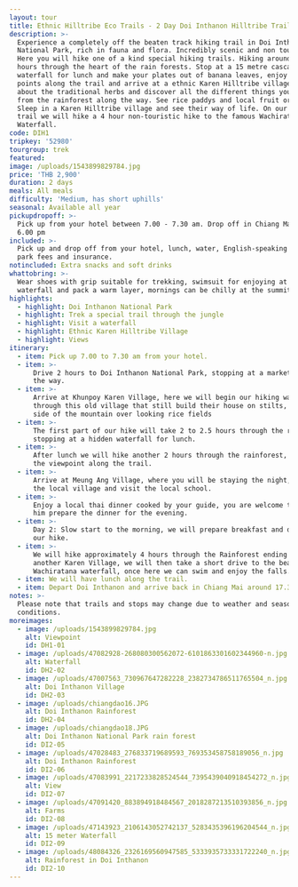 ```yaml
---
layout: tour
title: Ethnic Hilltribe Eco Trails - 2 Day Doi Inthanon Hilltribe Trail
description: >-
  Experience a completely off the beaten track hiking trail in Doi Inthanon
  National Park, rich in fauna and flora. Incredibly scenic and non touristic.
  Here you will hike one of a kind special hiking trails. Hiking around 4 to 5
  hours through the heart of the rain forests. Stop at a 15 metre cascading
  waterfall for lunch and make your plates out of banana leaves, enjoy view
  points along the trail and arrive at a ethnic Karen Hilltribe village, learn
  about the traditional herbs and discover all the different things you can eat
  from the rainforest along the way. See rice paddys and local fruit orchards.
  Sleep in a Karen Hilltribe village and see their way of life. On our 2 day
  trail we will hike a 4 hour non-touristic hike to the famous Wachiratana
  Waterfall.
code: DIH1
tripkey: '52980'
tourgroup: trek
featured:
image: /uploads/1543899829784.jpg
price: 'THB 2,900'
duration: 2 days
meals: All meals
difficulty: 'Medium, has short uphills'
seasonal: Available all year
pickupdropoff: >-
  Pick up from your hotel between 7.00 - 7.30 am. Drop off in Chiang Mai around
  6.00 pm
included: >-
  Pick up and drop off from your hotel, lunch, water, English-speaking guide,
  park fees and insurance.
notincluded: Extra snacks and soft drinks
whattobring: >-
  Wear shoes with grip suitable for trekking, swimsuit for enjoying at the
  waterfall and pack a warm layer, mornings can be chilly at the summit.
highlights:
  - highlight: Doi Inthanon National Park
  - highlight: Trek a special trail through the jungle
  - highlight: Visit a waterfall
  - highlight: Ethnic Karen Hilltribe Village
  - highlight: Views
itinerary:
  - item: Pick up 7.00 to 7.30 am from your hotel.
  - item: >-
      Drive 2 hours to Doi Inthanon National Park, stopping at a market along
      the way.
  - item: >-
      Arrive at Khunpoy Karen Village, here we will begin our hiking walking
      through this old village that still build their house on stilts, on the
      side of the mountain over looking rice fields
  - item: >-
      The first part of our hike will take 2 to 2.5 hours through the rainforest
      stopping at a hidden waterfall for lunch.
  - item: >-
      After lunch we will hike another 2 hours through the rainforest, enjoying
      the viewpoint along the trail.
  - item: >-
      Arrive at Meung Ang Village, where you will be staying the night, explore
      the local village and visit the local school.
  - item: >-
      Enjoy a local thai dinner cooked by your guide, you are welcome to help
      him prepare the dinner for the evening.
  - item: >-
      Day 2: Slow start to the morning, we will prepare breakfast and depart for
      our hike.
  - item: >-
      We will hike approximately 4 hours through the Rainforest ending at
      another Karen Village, we will then take a short drive to the beautiful
      Wachiratana waterfall, once here we can swim and enjoy the falls.
  - item: We will have lunch along the trail.
  - item: Depart Doi Inthanon and arrive back in Chiang Mai around 17.30
notes: >-
  Please note that trails and stops may change due to weather and seasonal
  conditions.
moreimages:
  - image: /uploads/1543899829784.jpg
    alt: Viewpoint
    id: DH1-01
  - image: /uploads/47082928-268080300562072-6101863301602344960-n.jpg
    alt: Waterfall
    id: DH2-02
  - image: /uploads/47007563_730967647282228_2382734786511765504_n.jpg
    alt: Doi Inthanon Village
    id: DH2-03
  - image: /uploads/chiangdao16.JPG
    alt: Doi Inthanon Rainforest
    id: DH2-04
  - image: /uploads/chiangdao18.JPG
    alt: Doi Inthanon National Park rain forest
    id: DI2-05
  - image: /uploads/47028483_276833719689593_769353458758189056_n.jpg
    alt: Doi Inthanon Rainforest
    id: DI2-06
  - image: /uploads/47083991_2217233828524544_7395439040918454272_n.jpg
    alt: View
    id: DI2-07
  - image: /uploads/47091420_883894918484567_2018287213510393856_n.jpg
    alt: Farms
    id: DI2-08
  - image: /uploads/47143923_2106143052742137_5283435396196204544_n.jpg
    alt: 15 meter Waterfall
    id: DI2-09
  - image: /uploads/48084326_2326169560947585_5333935733331722240_n.jpg
    alt: Rainforest in Doi Inthanon
    id: DI2-10
---
```


